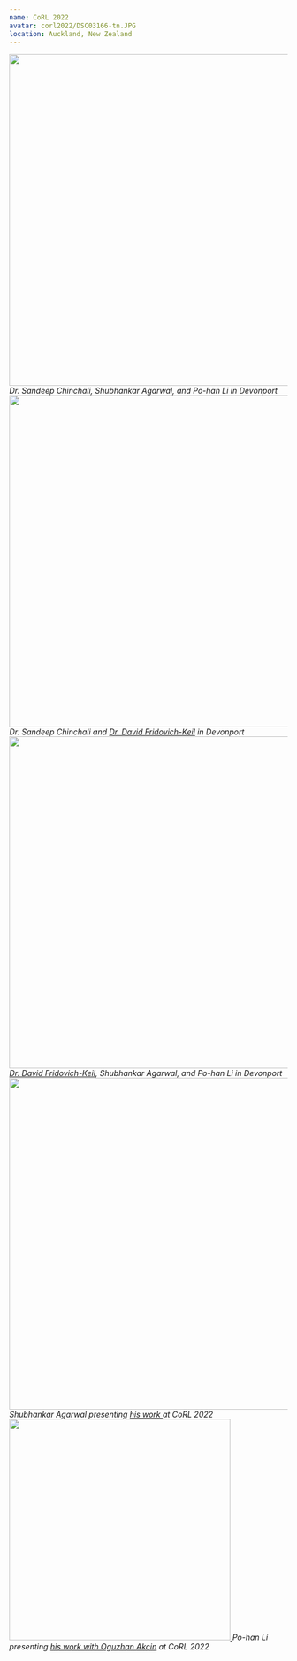 ```yaml
---
name: CoRL 2022
avatar: corl2022/DSC03166-tn.JPG
location: Auckland, New Zealand
---
```


<div class="column">
  <div class="row">
    <a href="{{site.baseurl}}/images/lab_pictures/corl2022/DSC03166.JPG"> 
    <img width="600" src="{{site.baseurl}}/images/lab_pictures/corl2022/DSC03166.JPG"> </a>
    <i>Dr. Sandeep Chinchali, Shubhankar Agarwal, and Po-han Li in Devonport</i>
  </div>

  <div class="row">
    <a href="{{site.baseurl}}/images/lab_pictures/corl2022/DSC03189.JPG"> 
    <img width="600" src="{{site.baseurl}}/images/lab_pictures/corl2022/DSC03189.JPG"> </a>
    <i>Dr. Sandeep Chinchali and <a class="link-in-caption" href="https://dfridovi.github.io/">Dr. David Fridovich-Keil</a> in Devonport</i>
  </div>

  <div class="row">
    <a href="{{site.baseurl}}/images/lab_pictures/corl2022/DSC03157.JPG"> 
    <img width="600" src="{{site.baseurl}}/images/lab_pictures/corl2022/DSC03157.JPG"> </a>
    <i><a class="link-in-caption" href="https://dfridovi.github.io/">Dr. David Fridovich-Keil</a>, Shubhankar Agarwal, and Po-han Li in Devonport</i>
  </div>

  <div class="row">
    <a href="{{site.baseurl}}/images/lab_pictures/corl2022/CoRL2022-10152-1024x682.JPG"> 
    <img width="600" src="{{site.baseurl}}/images/lab_pictures/corl2022/CoRL2022-10152-1024x682.jpg"> </a>
    <i>Shubhankar Agarwal presenting <a class="link-in-caption" href="https://openreview.net/forum?id=WJbw_C-pCox"> his work </a> at CoRL 2022</i>
  </div>

  <div class="row">
    <a href="{{site.baseurl}}/images/lab_pictures/corl2022/CoRL2022-10151-681x1024.JPG"> 
    <img width="400" src="{{site.baseurl}}/images/lab_pictures/corl2022/CoRL2022-10151-681x1024.jpg"> </a>
    <i>Po-han Li presenting <a class="link-in-caption" href="https://openreview.net/forum?id=iM932PeUi_7"> his work with Oguzhan Akcin</a> at CoRL 2022</i>
  </div>

</div>

